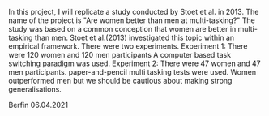 In this project, I will replicate a study conducted by Stoet et al. in 2013.
The name of the project is "Are women better than men at multi-tasking?"
The study was based on a common conception that women are better in multi-tasking than men. 
Stoet et al.(2013) investigated this topic within an empirical framework.
There were two experiments. 
Experiment 1:
There were 120 women and 120 men participants
A computer based task switching paradigm was used.
Experiment 2:
There were 47 women and 47 men participants.
paper-and-pencil multi tasking tests were used.
Women outperformed men but we should be cautious about making strong generalisations.

Berfin
06.04.2021
